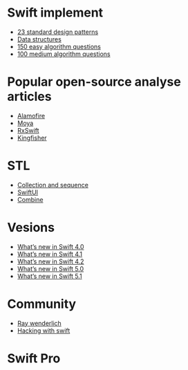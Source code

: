 # Swift implement
- [23 standard design patterns]()
- [Data structures]()
- [150 easy algorithm questions]()
- [100 medium algorithm questions]()


# Popular open-source analyse articles
- [Alamofire]()
- [Moya]()
- [RxSwift]()
- [Kingfisher]()


# STL
- [Collection and sequence]()
- [SwiftUI]()
- [Combine]()


# Vesions
- [What’s new in Swift 4.0](https://www.hackingwithswift.com/swift4)
- [What’s new in Swift 4.1](https://www.hackingwithswift.com/articles/50/whats-new-in-swift-4-1)
- [What’s new in Swift 4.2](https://www.hackingwithswift.com/articles/77/whats-new-in-swift-4-2)
- [What’s new in Swift 5.0](https://www.hackingwithswift.com/articles/126/whats-new-in-swift-5-0)
- [What’s new in Swift 5.1](https://www.hackingwithswift.com/articles/182/whats-new-in-swift-5-1)


# Community
- [Ray wenderlich](https://www.raywenderlich.com/ios)
- [Hacking with swift](https://www.hackingwithswift.com/)

# Swift Pro
